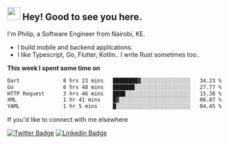 <h2><img src="https://slackmojis.com/emojis/3643-cool-doge/download" width="30"/> Hey! Good to see you here.</h2>

<p>I'm Philip, a Software Engineer from Nairobi, KE. 

- I build mobile and backend applications.
- I like Typescript, Go, Flutter, Kotlin.. I write Rust sometimes too..</p>

**This week I spent some time on**
<!--START_SECTION:waka-->

```txt
Dart              8 hrs 23 mins   ████████▓░░░░░░░░░░░░░░░░   34.23 %
Go                6 hrs 48 mins   ███████░░░░░░░░░░░░░░░░░░   27.77 %
HTTP Request      3 hrs 46 mins   ████░░░░░░░░░░░░░░░░░░░░░   15.38 %
XML               1 hr 41 mins    █▓░░░░░░░░░░░░░░░░░░░░░░░   06.87 %
YAML              1 hr 5 mins     █░░░░░░░░░░░░░░░░░░░░░░░░   04.45 %
```

<!--END_SECTION:waka-->

If you'd like to connect with me elsewhere

[![Twitter Badge](https://img.shields.io/badge/-Twitter-1ca0f1?style=flat-square&labelColor=1ca0f1&logo=twitter&logoColor=white&link=https://twitter.com/_diogorodrigues)](https://twitter.com/kimathiphil)  [![Linkedin Badge](https://img.shields.io/badge/-LinkedIn-blue?style=flat-square&logo=Linkedin&logoColor=white&link=https://www.linkedin.com/in/philip-kimathi-2604a9114/)](https://www.linkedin.com/in/philip-kimathi-2604a9114/)
